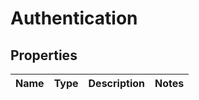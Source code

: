 
# Authentication

## Properties
Name | Type | Description | Notes
------------ | ------------- | ------------- | -------------




